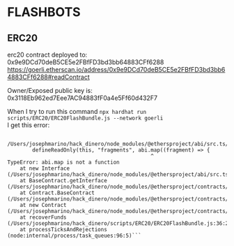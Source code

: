 # FLASHBOTS     

## ERC20    

erc20 contract deployed to: 0x9e9DCd70deB5CE5e2FBfFD3bd3bb64883CFf6288        
https://goerli.etherscan.io/address/0x9e9DCd70deB5CE5e2FBfFD3bd3bb64883CFf6288#readContract

Owner/Exposed public key is: 0x3118Eb962ed7Eee7AC94883fF0a4e5Ff60d432F7


When I try to run this command `npx hardhat run scripts/ERC20/ERC20FlashBundle.js --network goerli`       
I get this error:     
```➜  hack_dinero git:(token-contracts) ✗ npx hardhat run scripts/ERC20/ERC20FlashBundle.js --network goerli

/Users/josephmarino/hack_dinero/node_modules/@ethersproject/abi/src.ts/interface.ts:102
        defineReadOnly(this, "fragments", abi.map((fragment) => {
                                              ^
TypeError: abi.map is not a function
    at new Interface (/Users/josephmarino/hack_dinero/node_modules/@ethersproject/abi/src.ts/interface.ts:102:47)
    at BaseContract.getInterface (/Users/josephmarino/hack_dinero/node_modules/@ethersproject/contracts/src.ts/index.ts:822:16)
    at Contract.BaseContract (/Users/josephmarino/hack_dinero/node_modules/@ethersproject/contracts/src.ts/index.ts:664:95)
    at new Contract (/Users/josephmarino/hack_dinero/node_modules/@ethersproject/contracts/lib/index.js:1054:42)
    at recoverFunds (/Users/josephmarino/hack_dinero/scripts/ERC20/ERC20FlashBundle.js:36:26)
    at processTicksAndRejections (node:internal/process/task_queues:96:5)```

